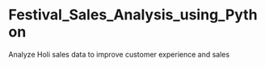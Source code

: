 # Festival_Sales_Analysis_using_Python
Analyze Holi sales data to improve customer experience and sales